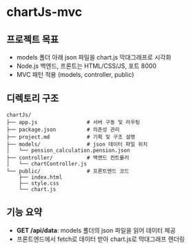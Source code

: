 # chartJs-mvc

## 프로젝트 목표
- models 폴더 아래 json 파일을 chart.js 막대그래프로 시각화
- Node.js 백엔드, 프론트는 HTML/CSS/JS, 포트 8000
- MVC 패턴 적용 (models, controller, public)

## 디렉토리 구조

```
chartJs/
├── app.js                # 서버 구동 및 라우팅
├── package.json          # 의존성 관리
├── project.md            # 기획 및 구조 설명
├── models/               # json 데이터 파일 위치
│   └── pension_calculation.pension.json
├── controller/           # 백엔드 컨트롤러
│   └── chartController.js
└── public/               # 프론트엔드 코드
    ├── index.html
    ├── style.css
    └── chart.js
```

## 기능 요약
- **GET /api/data**: models 폴더의 json 파일을 읽어 데이터 제공
- 프론트엔드에서 fetch로 데이터 받아 chart.js로 막대그래프 렌더링
